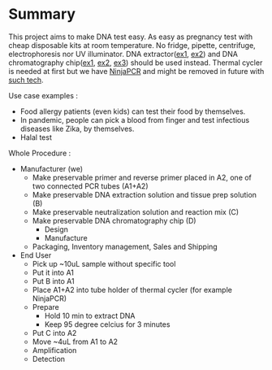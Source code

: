 # Summary

This project aims to make DNA test easy. As easy as pregnancy test with cheap disposable kits at room temperature.
No fridge, pipette, centrifuge, electrophoresis nor UV illuminator. DNA extractor([ex1](https://www.kaneka-labtest.com/en/pre/dna_version2.html), [ex2](https://www.funakoshi.co.jp/contents/64147)) and DNA chromatography chip([ex1](https://www.kaneka-labtest.com/en/chromato/index.html), [ex2](https://www.kurabo.co.jp/bio/English/product/products.php?M=D&PID=99), [ex3](https://techcrunch.com/2016/05/06/zika-test/)) should be used instead. Thermal cycler is needed at first but we have [NinjaPCR](https://github.com/hisashin/NinjaPCR) and might be removed in future with [such tech](https://www.twistdx.co.uk/en/products/product/twistamp-basic).

Use case examples :
- Food allergy patients (even kids) can test their food by themselves.
- In pandemic, people can pick a blood from finger and test infectious diseases like Zika, by themselves.
- Halal test

Whole Procedure :

- Manufacturer (we)
   - Make preservable primer and reverse primer placed in A2, one of two connected PCR tubes (A1+A2)
   - Make preservable DNA extraction solution and tissue prep solution (B)
   - Make preservable neutralization solution and reaction mix (C)
   - Make preservable DNA chromatography chip (D)
      - Design
      - Manufacture
   - Packaging, Inventory management, Sales and Shipping
- End User
   - Pick up ~10uL sample without specific tool
   - Put it into A1
   - Put B into A1
   - Place A1+A2 into tube holder of thermal cycler (for example NinjaPCR)
   - Prepare
      - Hold 10 min to extract DNA
      - Keep 95 degree celcius for 3 minutes
   - Put C into A2
   - Move ~4uL from A1 to A2
   - Amplification
   - Detection
